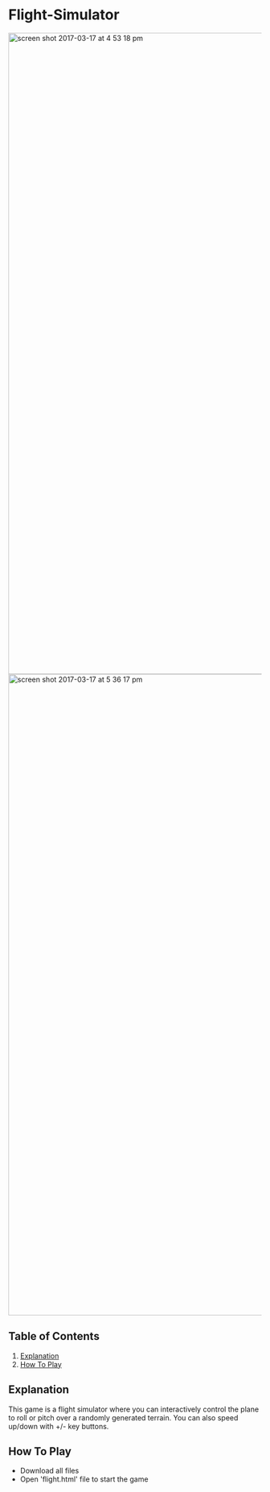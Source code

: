 # Flight-Simulator
<img width="1275" alt="screen shot 2017-03-17 at 4 53 18 pm" src="https://user-images.githubusercontent.com/31709019/35605624-744873b2-060f-11e8-9b6d-adee81d4422b.png">
<img width="1275" alt="screen shot 2017-03-17 at 5 36 17 pm" src="https://user-images.githubusercontent.com/31709019/35605625-7464a992-060f-11e8-9e8e-5e75a65a29fa.png">

## Table of Contents
1. [Explanation](#explanation)
2. [How To Play](#how-to-play)

## Explanation

This game is a flight simulator where you can interactively control the plane to roll or pitch over a randomly generated terrain. You can also speed up/down with +/- key buttons. 

## How To Play
- Download all files 
- Open 'flight.html' file to start the game


